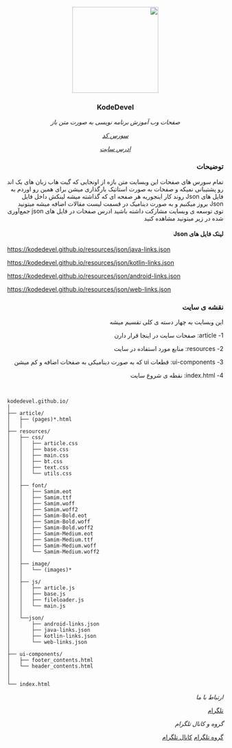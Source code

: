 <div dir="rtl" class="font-family: Samim;">
<p align="center">
    <a href="https://kodedevel.github.io">
        <img width="200" height="200" src="https://kodedevel.github.io/resources/favicon.png"/>
    </a>
</p>

<h3 align="center">KodeDevel</h3>


<div align="center">

*صفحات وب آموزش برنامه نویسی به صورت متن باز*

*<a href="https://github.com/skybirdbits/skybirdbits.github.io">سورس کد</a>*

*<a href="https://skybirdbits.github.io">ادرس سایت</a>*

</div>


### توضیحات
تمام سورس های صفحات این وبسایت متن بازه از اونجایی که گیت هاب زبان های بک اند رو پشتیبانی نمیکه و صفحات به صورت استاتیک بارگذاری میشن برای همین رو اوردم به فایل های Json روند کار اینجوریه هر صفحه ای که گذاشته میشه لینکش داخل فایل Json بروز میکنیم و به صورت دینامیک در قسمت لیست مقالات اضافه میشه میتونید توی توسعه ی وبسایت مشارکت داشته باشید
ادرس صفحات در فایل های json جمع‌آوری شده در زیر میتونید مشاهده کنید

#### لینک فایل های Json
<div dir="ltr">

https://kodedevel.github.io/resources/json/java-links.json    

https://kodedevel.github.io/resources/json/kotlin-links.json

https://kodedevel.github.io/resources/json/android-links.json

https://kodedevel.github.io/resources/json/web-links.json
</div>

### نقشه ی سایت

این وبسایت به چهار دسته ی کلی تقسیم میشه

1- article: صفحات سایت در اینجا قرار دارن

2- resources: منابع مورد استفاده در سایت

3- ui-components: قطعات ui که به صورت دینامیکی به صفحات اضافه و کم میشن

4- index.html: نقطه ی شروع سایت 


<br/>

<div dir="ltr">

```text
kodedevel.github.io/
│
├── article/
│   ├── (pages)*.html   
│   │
├── resources/
│   ├── css/
│   │   ├── article.css
│   │   ├── base.css
│   │   ├── main.css
│   │   ├── bt.css
│   │   ├── text.css
│   │   └── utils.css
│   │
│   ├── font/
│   │   ├── Samim.eot
│   │   ├── Samim.ttf
│   │   ├── Samim.woff
│   │   ├── Samim.woff2
│   │   ├── Samim-Bold.eot
│   │   ├── Samim-Bold.woff
│   │   ├── Samim-Bold.woff2
│   │   ├── Samim-Medium.eot
│   │   ├── Samim-Medium.ttf
│   │   ├── Samim-Medium.woff
│   │   └── Samim-Medium.woff2
│   │
│   ├── image/
│   │   └── (images)* 
│   │      
│   ├── js/
│   │   ├── article.js
│   │   ├── base.js
│   │   ├── fileloader.js
│   │   └── main.js
│   │
│   └──json/
│       ├── android-links.json
│       ├── java-links.json
│       ├── kotlin-links.json
│       └── web-links.json
│
├── ui-components/
│   ├── footer_contents.html
│   └── header_contents.html
│
│
└── index.html
```
</div>


<div>

*ارتباط با ما*

<a href="https://t.me/skybirdbits">تلگرام</a>


*گروه و کانال تلگرام*

<a href="https://t.me/kodedevel">گروه تلگرام</a> <a href="https://t.me/kodedevel_chat">کانال تلگرام</a>


</div>

</div>
